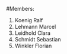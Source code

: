 #Members: 

1. Koenig Ralf
2. Lehmann Marcel
3. Leidhold Clara
4. Schmidt Sebastian
5. Winkler Florian


